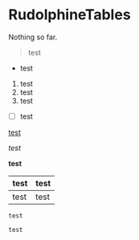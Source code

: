 # RudolphineTables
Nothing so far.
> test

* test

1. test
2. test
3. test

- [ ] test

[test](https://www.google.com/)

*test*

**test**

| test | test |
| --- | --- |
| test | test |

`test`

```
test
```

